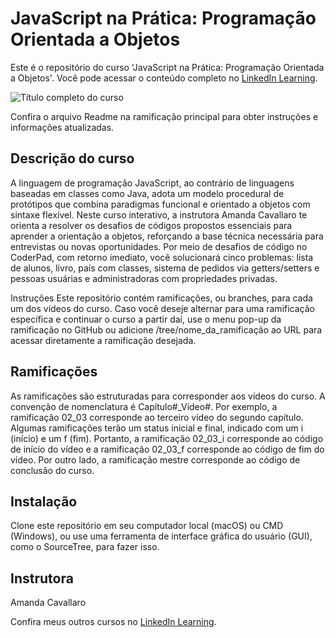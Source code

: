 # JavaScript na Prática: Programação Orientada a Objetos

Este é o repositório do curso 'JavaScript na Prática: Programação Orientada a Objetos'. Você pode acessar o conteúdo completo no [LinkedIn Learning](https://www.linkedin.com/learning/javascript-na-pratica-programacao-orientada-a-objetos).

![Título completo do curso][lil-thumbnail-url]  

Confira o arquivo Readme na ramificação principal para obter instruções e informações atualizadas.

## Descrição do curso

A linguagem de programação JavaScript, ao contrário de linguagens baseadas em classes como Java, adota um modelo procedural de protótipos que combina paradigmas funcional e orientado a objetos com sintaxe flexível. Neste curso interativo, a instrutora Amanda Cavallaro te orienta a resolver os desafios de códigos propostos essenciais para aprender a orientação a objetos, reforçando a base técnica necessária para entrevistas ou novas oportunidades. Por meio de desafios de código no CoderPad, com retorno imediato, você solucionará cinco problemas: lista de alunos, livro, país com classes, sistema de pedidos via getters/setters e pessoas usuárias e administradoras com propriedades privadas.

Instruções
Este repositório contém ramificações, ou branches, para cada um dos vídeos do curso. Caso você deseje alternar para uma ramificação específica e continuar o curso a partir daí, use o menu pop-up da ramificação no GitHub ou adicione /tree/nome_da_ramificação ao URL para acessar diretamente a ramificação desejada.

## Ramificações
As ramificações são estruturadas para corresponder aos vídeos do curso. A convenção de nomenclatura é Capítulo#_Vídeo#. Por exemplo, a ramificação 02_03 corresponde ao terceiro vídeo do segundo capítulo. Algumas ramificações terão um status inicial e final, indicado com um i (início) e um f (fim). Portanto, a ramificação 02_03_i corresponde ao código de início do vídeo e a ramificação 02_03_f corresponde ao código de fim do vídeo. Por outro lado, a ramificação mestre corresponde ao código de conclusão do curso.

## Instalação
Clone este repositório em seu computador local (macOS) ou CMD (Windows), ou use uma ferramenta de interface gráfica do usuário (GUI), como o SourceTree, para fazer isso.


## Instrutora

Amanda Cavallaro

Confira meus outros cursos no [LinkedIn Learning].


[0]: # (Replace these placeholder URLs with actual course URLs) 
[lil-course-url]: https://www.linkedin.com 
[lil-thumbnail-url]: https://media.licdn.com/dms/image/v2/D4D0DAQFQ-BxUnZ4Uzg/learning-public-crop_675_1200/B4DZbJgHw2GUAk-/0/1747137363657?e=2147483647&v=beta&t=FQN879Ddyuh_hHdYK3ovBzaWnsmtJiZq3IoRoXDDkPc
[Linkedin Learning]: https://www.linkedin.com/learning/instructors/amanda-cavallaro
